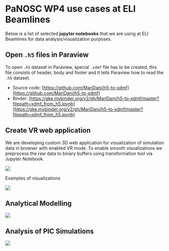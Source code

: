 
# PaNOSC WP4 use cases at ELI Beamlines

Below is a list of selected **jupyter notebooks** that we are using at ELI Beamlines for data analysis/visualization purposes.

## Open `.h5`  files in  Paraview
To open `.h5` dataset in Paraview, special `.xdmf` file has to be created, this file consists of header, body and footer and it tells Paraview how to read the `.h5` dataset.

* Source code: [https://github.com/MariDani/h5-to-xdmf](https://github.com/MariDani/h5-to-xdmf)
* Binder: [https://gke.mybinder.org/v2/gh/MariDani/h5-to-xdmf/master?filepath=xdmf_from_h5.ipynb](https://gke.mybinder.org/v2/gh/MariDani/h5-to-xdmf/master?filepath=xdmf_from_h5.ipynb)

## Create VR web application

We are developing custom 3D web application for visualization of simulation data in browser with enabled VR mode. To enable smooth visualizations we preprocess the raw data to binary buffers using transformation tool via Jupyter Notebook.

<img src=ELI-use-cases/data_transform_tool.png>

Examples of visualizations

<img src=ELI-use-cases/web_app_preview.png>

## Analytical Modelling

<img src=ELI-use-cases/analytical_modeling.png>

## Analysis of PIC Simulations

<img src=ELI-use-cases/analysis_simulation.png>



